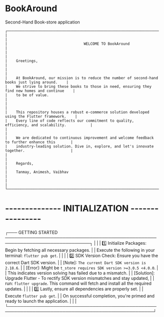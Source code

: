# BookAround

Second-Hand Book-store application

```
┌──────────────────────────────────────────────────────────────────────────────────────────────────┐
|                                                                                                  |
|                                   WELCOME TO BookAround                                          |
|                                                                                                  |
|    Greetings,                                                                                    |
|                                                                                                  |
|    At BookAround, our mission is to reduce the number of second-hand books just lying around.    |
|    We strive to bring these books to those in need, ensuring they find new homes and continue    |
|    to be of value.                                                                               |
|                                                                                                  |
|    This repository houses a robust e-commerce solution developed using the Flutter framework.    |
|    Every line of code reflects our commitment to quality, efficiency, and scalability.           |
|                                                                                                  |
|    We are dedicated to continuous improvement and welcome feedback to further enhance this       |
|    industry-leading solution. Dive in, explore, and let's innovate together.                     |
|                                                                                                  |
|    Regards,                                                                                      |
|    Tanmay, Animesh, Vaibhav                                                                      |
|                                                                                                  |
└──────────────────────────────────────────────────────────────────────────────────────────────────┘
```





# --------------  INITIALIZATION  ---------------- #

┌─── GETTING STARTED ──────────────────────────────────────────────────────────────────────────────┐
|                                                                                                  |
|    1️⃣ Initialize Packages: Begin by fetching all necessary packages.                             |
|       Execute the following in your terminal: `flutter pub get`.                                 |
|                                                                                                  |
|    2️⃣ SDK Version Check: Ensure you have the correct Dart SDK version.                           |
|       [Note]: `The current Dart SDK version is 2.18.6`.                                          |
|       [Error]: Might be `t_store requires SDK version >=3.0.5 <4.0.0`.                           |
|       This indicates version solving has failed due to a mismatch.                               |
|       [Solution]: Upgrade Flutter - To rectify SDK version mismatches and stay updated,          |
|       run: `flutter upgrade`. This command will fetch and install all the required updates.      |
|                                                                                                  |
|    3️⃣ Lastly, ensure all dependencies are properly set.                                          |
|       Execute `flutter pub get`.                                                                 |
|       On successful completion, you're primed and ready to launch the application.               |
|                                                                                                  |
└──────────────────────────────────────────────────────────────────────────────────────────────────┘
